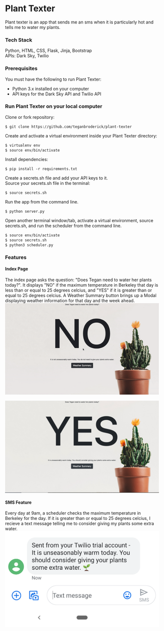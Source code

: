# Plant Texter

Plant texter is an app that sends me an sms when it is particularly hot and tells me to water my plants.

### Tech Stack
Python, HTML, CSS, Flask, Jinja, Bootstrap <br>
APIs: Dark Sky, Twilio

### Prerequisites

You must have the following to run Plant Texter:

- Python 3.x installed on your computer
- API keys for the Dark Sky API and Twilio API

### Run Plant Texter on your local computer

Clone or fork repository:
```
$ git clone https://github.com/teganbroderick/plant-texter
```
Create and activate a virtual environment inside your Plant Texter directory:
```
$ virtualenv env
$ source env/bin/activate
```
Install dependencies:
```
$ pip install -r requirements.txt
```
Create a secrets.sh file and add your API keys to it.
<br>
Source your secrets.sh file in the terminal:
```
$ source secrets.sh
```
Run the app from the command line.
```
$ python server.py
```
Open another terminal window/tab, activate a virtual environment, source secrets.sh, and run the scheduler from the command line.
```
$ source env/bin/activate
$ source secrets.sh
$ python3 scheduler.py
```

### Features

#### Index Page <br>
The index page asks the question: "Does Tegan need to water her plants today?". It displays "NO" if the maximum temperature in Berkeley that day is less than or equal to 25 degrees celcius, and "YES" if it is greater than or equal to 25 degrees celcius. A Weather Summary button brings up a Modal displaying weather information for that day and the week ahead.
![Index_no](https://raw.githubusercontent.com/teganbroderick/plant-texter/master/static/img/plant-texter-index.gif)
<br><br>
![Index_yes](https://raw.githubusercontent.com/teganbroderick/plant-texter/master/static/img/plant-texter-index-yes.png)
<br>

#### SMS Feature <br>
Every day at 9am, a scheduler checks the maximum temperature in Berkeley for the day. If it is greater than or equal to 25 degrees celcius, I recieve a text message telling me to consider giving my plants some extra water.
![Index_yes](https://raw.githubusercontent.com/teganbroderick/plant-texter/master/static/img/plant-texter-sms.png)
